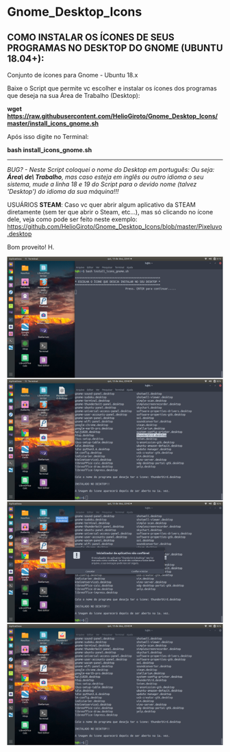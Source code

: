 # Gnome_Desktop_Icons
## COMO INSTALAR OS ÍCONES DE SEUS PROGRAMAS NO DESKTOP DO GNOME (UBUNTU 18.04+):

Conjunto de ícones para Gnome - Ubuntu 18.x

Baixe o Script que permite vc escolher e instalar os ícones dos programas que deseja na sua Área de Trabalho (Desktop):

**wget https://raw.githubusercontent.com/HelioGiroto/Gnome_Desktop_Icons/master/install_icons_gnome.sh**

Após isso digite no Terminal:

**bash install_icons_gnome.sh**

-------------------

*BUG? - Neste Script coloquei o nome do Desktop em português: Ou seja: **Área\ de\ Trabalho**, mas caso esteja em inglês ou outro idioma o seu sistema, mude a linha 18 e 19 do Script para o devido nome (talvez 'Desktop') do idioma da sua máquina!!!*

USUÁRIOS **STEAM**: Caso vc quer abrir algum aplicativo da STEAM diretamente (sem ter que abrir o Steam, etc...), mas só clicando no ícone dele, veja como pode ser feito neste exemplo: https://github.com/HelioGiroto/Gnome_Desktop_Icons/blob/master/Pixeluvo.desktop 

Bom proveito!
H.

![Screenshot 1](https://raw.githubusercontent.com/HelioGiroto/Gnome_Desktop_Icons/master/install%20icons%201.png)
![Screenshot 2](https://raw.githubusercontent.com/HelioGiroto/Gnome_Desktop_Icons/master/install%20icons%202.png)
![Screenshot 3](https://raw.githubusercontent.com/HelioGiroto/Gnome_Desktop_Icons/master/install%20icons%203.png)
![Screenshot 4](https://raw.githubusercontent.com/HelioGiroto/Gnome_Desktop_Icons/master/install%20icons%204.png)
